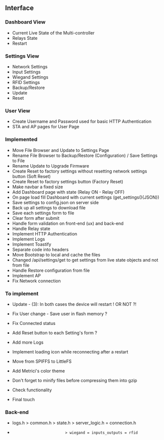 ## Interface

### Dashboard View

- Current Live State of the Multi-controller
- Relays State
- Restart

### Settings View

- Network Settings
- Input Settings
- Wiegand Settings
- RFID Settings
- Backup/Restore
- Update
- Reset

### User View

- Create Username and Password used for basic HTTP Authentication
- STA and AP pages for User Page

### Implemented

- Move File Browser and Update to Settings Page
- Rename File Browser to Backup/Restore (Configuration) / Save Settings to File
- Rename Update to Upgrade Firmware
- Create Reset to factory settings without resetting network settings button (Soft Reset)
- Create Reset to factory settings button (Factory Reset)
- Make navbar a fixed size
- Add Dashboard page with state (Relay ON - Relay OFF)
- On page load fill Dashboard with current settings (get_settings(){JSON})
- Save settings to config.json on server side
- Back up all settings to download file
- Save each settings form to file
- Clear form after submit
- Handle form validation on front-end (ux) and back-end
- Handle Relay state
- Implement HTTP Authentication
- Implement Logs
- Implement Toastify
- Separate code into headers
- Move Bootstrap to local and cache the files
- Changed /api/settings/get to get settings from live state objects and not from file
- Handle Restore configuration from file
- Implement AP
- Fix Network connection

### To implement

- Update - (3): In both cases the device will restart ! OR NOT ?!
- Fix User change - Save user in flash memory ?
- Fix Connected status

- Add Reset button to each Setting's form ?
- Add more Logs
- Implement loading icon while reconnecting after a restart

- Move from SPIFFS to LittleFS
- Add Metrici's color theme
- Don't forget to minify files before compressing them into gzip
- Check functionality
- Final touch

### Back-end

- logs.h > common.h > state.h > server_logic.h = connection.h
-                             > wiegand = inputs_outputs = rfid
